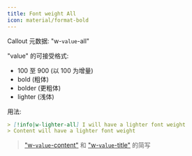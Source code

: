 ```yaml
---
title: Font weight All
icon: material/format-bold
---
```


Callout 元数据: "w-`value`-all"

"value" 的可接受格式:

- 100 至 900 (以 100 为增量)
- bold (粗体)
- bolder (更粗体)
- lighter (浅体)

用法:

```md
> [!info|w-lighter-all] I will have a lighter font weight 
> Content will have a lighter font weight
```

> ["w-`value`-content"](../content-styling/page-14.md) 和 ["w-`value`-title"](../title-styling/page-24.md) 的简写
